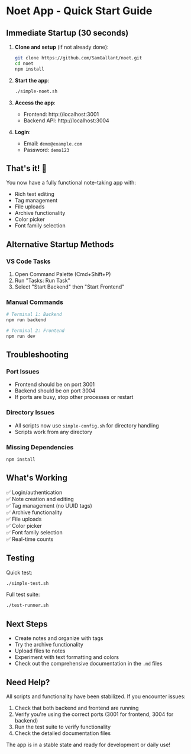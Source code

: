 # Noet App - Quick Start Guide

## Immediate Startup (30 seconds)

1. **Clone and setup** (if not already done):
   ```bash
   git clone https://github.com/SamGallant/noet.git
   cd noet
   npm install
   ```

2. **Start the app**:
   ```bash
   ./simple-noet.sh
   ```

3. **Access the app**:
   - Frontend: http://localhost:3001
   - Backend API: http://localhost:3004

4. **Login**:
   - Email: `demo@example.com`
   - Password: `demo123`

## That's it! 🎉

You now have a fully functional note-taking app with:
- Rich text editing
- Tag management
- File uploads
- Archive functionality
- Color picker
- Font family selection

## Alternative Startup Methods

### VS Code Tasks
1. Open Command Palette (Cmd+Shift+P)
2. Run "Tasks: Run Task"
3. Select "Start Backend" then "Start Frontend"

### Manual Commands
```bash
# Terminal 1: Backend
npm run backend

# Terminal 2: Frontend  
npm run dev
```

## Troubleshooting

### Port Issues
- Frontend should be on port 3001
- Backend should be on port 3004
- If ports are busy, stop other processes or restart

### Directory Issues
- All scripts now use `simple-config.sh` for directory handling
- Scripts work from any directory

### Missing Dependencies
```bash
npm install
```

## What's Working

✅ Login/authentication  
✅ Note creation and editing  
✅ Tag management (no UUID tags)  
✅ Archive functionality  
✅ File uploads  
✅ Color picker  
✅ Font family selection  
✅ Real-time counts  

## Testing

Quick test:
```bash
./simple-test.sh
```

Full test suite:
```bash
./test-runner.sh
```

## Next Steps

- Create notes and organize with tags
- Try the archive functionality
- Upload files to notes
- Experiment with text formatting and colors
- Check out the comprehensive documentation in the `.md` files

## Need Help?

All scripts and functionality have been stabilized. If you encounter issues:

1. Check that both backend and frontend are running
2. Verify you're using the correct ports (3001 for frontend, 3004 for backend)
3. Run the test suite to verify functionality
4. Check the detailed documentation files

The app is in a stable state and ready for development or daily use!
